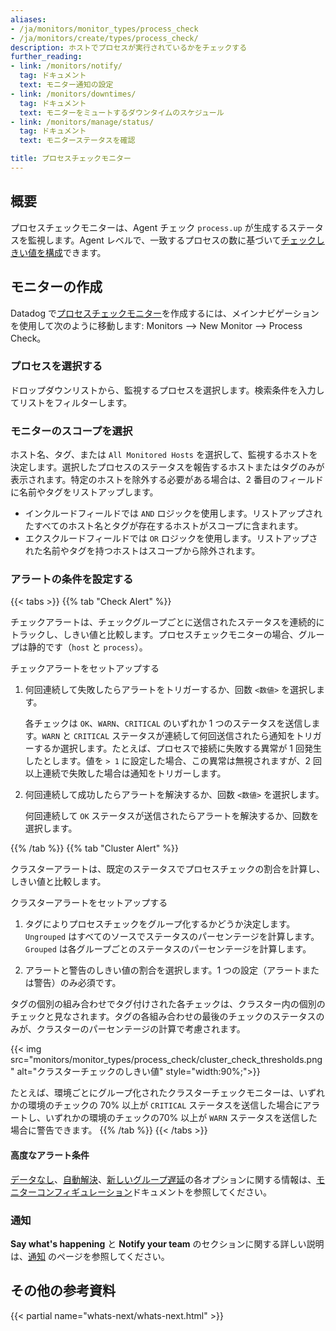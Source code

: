 ```yaml
---
aliases:
- /ja/monitors/monitor_types/process_check
- /ja/monitors/create/types/process_check/
description: ホストでプロセスが実行されているかをチェックする
further_reading:
- link: /monitors/notify/
  tag: ドキュメント
  text: モニター通知の設定
- link: /monitors/downtimes/
  tag: ドキュメント
  text: モニターをミュートするダウンタイムのスケジュール
- link: /monitors/manage/status/
  tag: ドキュメント
  text: モニターステータスを確認

title: プロセスチェックモニター
---
```


## 概要

プロセスチェックモニターは、Agent チェック `process.up` が生成するステータスを監視します。Agent レベルで、一致するプロセスの数に基づいて[チェックしきい値を構成][1]できます。

## モニターの作成

Datadog で[プロセスチェックモニター][2]を作成するには、メインナビゲーションを使用して次のように移動します: Monitors --> New Monitor --> Process Check。

### プロセスを選択する

ドロップダウンリストから、監視するプロセスを選択します。検索条件を入力してリストをフィルターします。

### モニターのスコープを選択

ホスト名、タグ、または `All Monitored Hosts` を選択して、監視するホストを決定します。選択したプロセスのステータスを報告するホストまたはタグのみが表示されます。特定のホストを除外する必要がある場合は、2 番目のフィールドに名前やタグをリストアップします。

* インクルードフィールドでは `AND` ロジックを使用します。リストアップされたすべてのホスト名とタグが存在するホストがスコープに含まれます。
* エクスクルードフィールドでは `OR` ロジックを使用します。リストアップされた名前やタグを持つホストはスコープから除外されます。

### アラートの条件を設定する

{{< tabs >}}
{{% tab "Check Alert" %}}

チェックアラートは、チェックグループごとに送信されたステータスを連続的にトラックし、しきい値と比較します。プロセスチェックモニターの場合、グループは静的です（`host` と `process`）。

チェックアラートをセットアップする

1. 何回連続して失敗したらアラートをトリガーするか、回数 `<数値>` を選択します。

    各チェックは `OK`、`WARN`、`CRITICAL` のいずれか 1 つのステータスを送信します。`WARN` と `CRITICAL` ステータスが連続して何回送信されたら通知をトリガーするか選択します。たとえば、プロセスで接続に失敗する異常が 1 回発生したとします。値を `> 1` に設定した場合、この異常は無視されますが、2 回以上連続で失敗した場合は通知をトリガーします。

2. 何回連続して成功したらアラートを解決するか、回数 `<数値>` を選択します。

    何回連続して `OK` ステータスが送信されたらアラートを解決するか、回数を選択します。

{{% /tab %}}
{{% tab "Cluster Alert" %}}

クラスターアラートは、既定のステータスでプロセスチェックの割合を計算し、しきい値と比較します。

クラスターアラートをセットアップする

1. タグによりプロセスチェックをグループ化するかどうか決定します。`Ungrouped` はすべてのソースでステータスのパーセンテージを計算します。`Grouped` は各グループごとのステータスのパーセンテージを計算します。

2. アラートと警告のしきい値の割合を選択します。1 つの設定（アラートまたは警告）のみ必須です。

タグの個別の組み合わせでタグ付けされた各チェックは、クラスター内の個別のチェックと見なされます。タグの各組み合わせの最後のチェックのステータスのみが、クラスターのパーセンテージの計算で考慮されます。

{{< img src="monitors/monitor_types/process_check/cluster_check_thresholds.png" alt="クラスターチェックのしきい値" style="width:90%;">}}

たとえば、環境ごとにグループ化されたクラスターチェックモニターは、いずれかの環境のチェックの 70% 以上が `CRITICAL` ステータスを送信した場合にアラートし、いずれかの環境のチェックの70% 以上が `WARN` ステータスを送信した場合に警告できます。
{{% /tab %}}
{{< /tabs >}}

#### 高度なアラート条件

[データなし][4]、[自動解決][5]、[新しいグループ遅延][6]の各オプションに関する情報は、[モニターコンフィギュレーション][3]ドキュメントを参照してください。

### 通知

**Say what's happening** と **Notify your team** のセクションに関する詳しい説明は、[通知][7] のページを参照してください。

## その他の参考資料

{{< partial name="whats-next/whats-next.html" >}}

[1]: /ja/integrations/process/
[2]: https://app.datadoghq.com/monitors#create/process
[3]: /ja/monitors/configuration/#advanced-alert-conditions
[4]: /ja/monitors/configuration/#no-data
[5]: /ja/monitors/configuration/#auto-resolve
[6]: /ja/monitors/configuration/#new-group-delay
[7]: /ja/monitors/notify/
